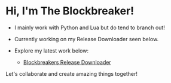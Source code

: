 # Hi, I'm The Blockbreaker!

- I mainly work with Python and Lua but do tend to branch out!
- Currently working on my Release Downloader seen below. 
- Explore my latest work below:

  - [Blockbreakers Release Downloader](https://github.com/TheBlockbreaker/Blockbreaker-Release-Downloader)

Let's collaborate and create amazing things together!
